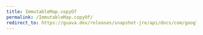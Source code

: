 ```yaml
---
title: ImmutableMap.copyOf
permalink: /ImmutableMap.copyOf/
redirect_to: https://guava.dev/releases/snapshot-jre/api/docs/com/google/common/collect/ImmutableMap.html#copyOf-java.util.Map-
---
```

